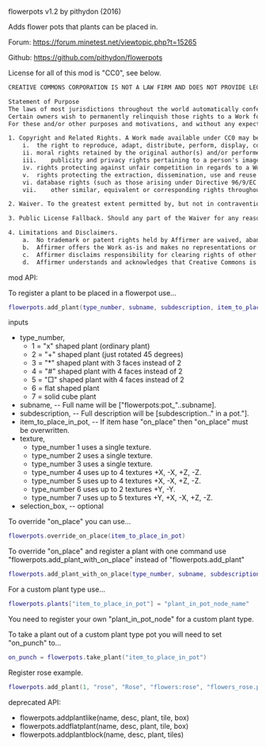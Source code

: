 flowerpots v1.2 by pithydon (2016)

Adds flower pots that plants can be placed in.

Forum: https://forum.minetest.net/viewtopic.php?t=15265

Github: https://github.com/pithydon/flowerpots

License for all of this mod is "CC0", see below.

```txt
CREATIVE COMMONS CORPORATION IS NOT A LAW FIRM AND DOES NOT PROVIDE LEGAL SERVICES. DISTRIBUTION OF THIS DOCUMENT DOES NOT CREATE AN ATTORNEY-CLIENT RELATIONSHIP. CREATIVE COMMONS PROVIDES THIS INFORMATION ON AN "AS-IS" BASIS. CREATIVE COMMONS MAKES NO WARRANTIES REGARDING THE USE OF THIS DOCUMENT OR THE INFORMATION OR WORKS PROVIDED HEREUNDER, AND DISCLAIMS LIABILITY FOR DAMAGES RESULTING FROM THE USE OF THIS DOCUMENT OR THE INFORMATION OR WORKS PROVIDED HEREUNDER.

Statement of Purpose
The laws of most jurisdictions throughout the world automatically confer exclusive Copyright and Related Rights (defined below) upon the creator and subsequent owner(s) (each and all, an "owner") of an original work of authorship and/or a database (each, a "Work").
Certain owners wish to permanently relinquish those rights to a Work for the purpose of contributing to a commons of creative, cultural and scientific works ("Commons") that the public can reliably and without fear of later claims of infringement build upon, modify, incorporate in other works, reuse and redistribute as freely as possible in any form whatsoever and for any purposes, including without limitation commercial purposes. These owners may contribute to the Commons to promote the ideal of a free culture and the further production of creative, cultural and scientific works, or to gain reputation or greater distribution for their Work in part through the use and efforts of others.
For these and/or other purposes and motivations, and without any expectation of additional consideration or compensation, the person associating CC0 with a Work (the "Affirmer"), to the extent that he or she is an owner of Copyright and Related Rights in the Work, voluntarily elects to apply CC0 to the Work and publicly distribute the Work under its terms, with knowledge of his or her Copyright and Related Rights in the Work and the meaning and intended legal effect of CC0 on those rights.

1. Copyright and Related Rights. A Work made available under CC0 may be protected by copyright and related or neighboring rights ("Copyright and Related Rights"). Copyright and Related Rights include, but are not limited to, the following:
	i.	the right to reproduce, adapt, distribute, perform, display, communicate, and translate a Work;
	ii.	moral rights retained by the original author(s) and/or performer(s);
	iii.	publicity and privacy rights pertaining to a person's image or likeness depicted in a Work;
	iv.	rights protecting against unfair competition in regards to a Work, subject to the limitations in paragraph 4(a), below;
	v.	rights protecting the extraction, dissemination, use and reuse of data in a Work;
	vi.	database rights (such as those arising under Directive 96/9/EC of the European Parliament and of the Council of 11 March 1996 on the legal protection of databases, and under any national implementation thereof, including any amended or successor version of such directive); and
	vii.	other similar, equivalent or corresponding rights throughout the world based on applicable law or treaty, and any national implementations thereof.

2. Waiver. To the greatest extent permitted by, but not in contravention of, applicable law, Affirmer hereby overtly, fully, permanently, irrevocably and unconditionally waives, abandons, and surrenders all of Affirmer's Copyright and Related Rights and associated claims and causes of action, whether now known or unknown (including existing as well as future claims and causes of action), in the Work (i) in all territories worldwide, (ii) for the maximum duration provided by applicable law or treaty (including future time extensions), (iii) in any current or future medium and for any number of copies, and (iv) for any purpose whatsoever, including without limitation commercial, advertising or promotional purposes (the "Waiver"). Affirmer makes the Waiver for the benefit of each member of the public at large and to the detriment of Affirmer's heirs and successors, fully intending that such Waiver shall not be subject to revocation, rescission, cancellation, termination, or any other legal or equitable action to disrupt the quiet enjoyment of the Work by the public as contemplated by Affirmer's express Statement of Purpose.

3. Public License Fallback. Should any part of the Waiver for any reason be judged legally invalid or ineffective under applicable law, then the Waiver shall be preserved to the maximum extent permitted taking into account Affirmer's express Statement of Purpose. In addition, to the extent the Waiver is so judged Affirmer hereby grants to each affected person a royalty-free, non transferable, non sublicensable, non exclusive, irrevocable and unconditional license to exercise Affirmer's Copyright and Related Rights in the Work (i) in all territories worldwide, (ii) for the maximum duration provided by applicable law or treaty (including future time extensions), (iii) in any current or future medium and for any number of copies, and (iv) for any purpose whatsoever, including without limitation commercial, advertising or promotional purposes (the "License"). The License shall be deemed effective as of the date CC0 was applied by Affirmer to the Work. Should any part of the License for any reason be judged legally invalid or ineffective under applicable law, such partial invalidity or ineffectiveness shall not invalidate the remainder of the License, and in such case Affirmer hereby affirms that he or she will not (i) exercise any of his or her remaining Copyright and Related Rights in the Work or (ii) assert any associated claims and causes of action with respect to the Work, in either case contrary to Affirmer's express Statement of Purpose.

4. Limitations and Disclaimers.
	a.	No trademark or patent rights held by Affirmer are waived, abandoned, surrendered, licensed or otherwise affected by this document.
	b.	Affirmer offers the Work as-is and makes no representations or warranties of any kind concerning the Work, express, implied, statutory or otherwise, including without limitation warranties of title, merchantability, fitness for a particular purpose, non infringement, or the absence of latent or other defects, accuracy, or the present or absence of errors, whether or not discoverable, all to the greatest extent permissible under applicable law.
	c.	Affirmer disclaims responsibility for clearing rights of other persons that may apply to the Work or any use thereof, including without limitation any person's Copyright and Related Rights in the Work. Further, Affirmer disclaims responsibility for obtaining any necessary consents, permissions or other rights required for any use of the Work.
	d.	Affirmer understands and acknowledges that Creative Commons is not a party to this document and has no duty or obligation with respect to this CC0 or use of the Work.
```

mod API:

To register a plant to be placed in a flowerpot use...

```lua
flowerpots.add_plant(type_number, subname, subdescription, item_to_place_in_pot, texture, selection_box)
```

inputs
* type_number,
	* 1 = "x" shaped plant (ordinary plant)
	* 2 = "+" shaped plant (just rotated 45 degrees)
	* 3 = "*" shaped plant with 3 faces instead of 2
	* 4 = "#" shaped plant with 4 faces instead of 2
	* 5 = "□" shaped plant with 4 faces instead of 2
	* 6 = flat shaped plant
	* 7 = solid cube plant
* subname, -- Full name will be ["flowerpots:pot_"..subname].
* subdescription, -- Full description will be [subdescription.." in a pot."].
* item_to_place_in_pot, -- If item hase "on_place" then "on_place" must be overwritten.
* texture,
	* type_number 1 uses a single texture.
	* type_number 2 uses a single texture.
	* type_number 3 uses a single texture.
	* type_number 4 uses up to 4 textures +X, -X, +Z, -Z.
	* type_number 5 uses up to 4 textures +X, -X, +Z, -Z.
	* type_number 6 uses up to 2 textures +Y, -Y.
	* type_number 7 uses up to 5 textures +Y, +X, -X, +Z, -Z.
* selection_box, -- optional

To override "on_place" you can use...

```lua
flowerpots.override_on_place(item_to_place_in_pot)
```

To override "on_place" and register a plant with one command use "flowerpots.add_plant_with_on_place" instead of "flowerpots.add_plant"

```lua
flowerpots.add_plant_with_on_place(type_number, subname, subdescription, item_to_place_in_pot, texture, selection_box)
```

For a custom plant type use...

```lua
flowerpots.plants["item_to_place_in_pot"] = "plant_in_pot_node_name"
```

You need to register your own "plant_in_pot_node" for a custom plant type.

To take a plant out of a custom plant type pot you will need to set "on_punch" to...

```lua
on_punch = flowerpots.take_plant("item_to_place_in_pot")
```

Register rose example.

```lua
flowerpots.add_plant(1, "rose", "Rose", "flowers:rose", "flowers_rose.png")
```

deprecated API:
* flowerpots.addplantlike(name, desc, plant, tile, box)
* flowerpots.addflatplant(name, desc, plant, tile, box)
* flowerpots.addplantblock(name, desc, plant, tiles)
